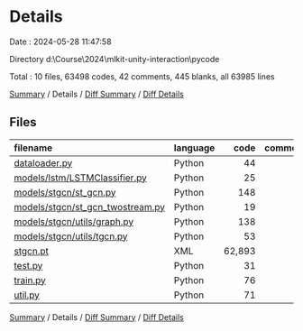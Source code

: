 # Details

Date : 2024-05-28 11:47:58

Directory d:\\Course\\2024\\mlkit-unity-interaction\\pycode

Total : 10 files,  63498 codes, 42 comments, 445 blanks, all 63985 lines

[Summary](results.md) / Details / [Diff Summary](diff.md) / [Diff Details](diff-details.md)

## Files
| filename | language | code | comment | blank | total |
| :--- | :--- | ---: | ---: | ---: | ---: |
| [dataloader.py](/dataloader.py) | Python | 44 | 1 | 29 | 74 |
| [models/lstm/LSTMClassifier.py](/models/lstm/LSTMClassifier.py) | Python | 25 | 0 | 14 | 39 |
| [models/stgcn/st_gcn.py](/models/stgcn/st_gcn.py) | Python | 148 | 17 | 38 | 203 |
| [models/stgcn/st_gcn_twostream.py](/models/stgcn/st_gcn_twostream.py) | Python | 19 | 0 | 7 | 26 |
| [models/stgcn/utils/graph.py](/models/stgcn/utils/graph.py) | Python | 138 | 3 | 18 | 159 |
| [models/stgcn/utils/tgcn.py](/models/stgcn/utils/tgcn.py) | Python | 53 | 1 | 13 | 67 |
| [stgcn.pt](/stgcn.pt) | XML | 62,893 | 0 | 257 | 63,150 |
| [test.py](/test.py) | Python | 31 | 0 | 10 | 41 |
| [train.py](/train.py) | Python | 76 | 12 | 27 | 115 |
| [util.py](/util.py) | Python | 71 | 8 | 32 | 111 |

[Summary](results.md) / Details / [Diff Summary](diff.md) / [Diff Details](diff-details.md)